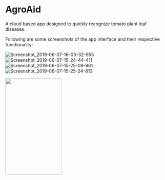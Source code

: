 # AgroAid

A cloud based app designed to quickly recognize tomato plant leaf diseases.

Following are some screenshots of the app interface and their respective functionality:


![Screenshot_2019-06-07-16-03-32-955](https://user-images.githubusercontent.com/22832487/69253889-5f219080-0bdb-11ea-9787-29eb0167c5e8.jpeg)           ![Screenshot_2019-06-07-15-24-44-411](https://user-images.githubusercontent.com/22832487/69253492-bc691200-0bda-11ea-949f-73ef014f722a.jpeg)              ![Screenshot_2019-06-07-15-25-09-961](https://user-images.githubusercontent.com/22832487/69253576-dc98d100-0bda-11ea-9046-550dad87c5c0.jpeg)             ![Screenshot_2019-06-07-15-25-24-813](https://user-images.githubusercontent.com/22832487/69253887-5e88fa00-0bdb-11ea-8189-a7221373c517.jpeg)    

<img src="https://user-images.githubusercontent.com/22832487/71579965-c9a3e580-2b24-11ea-867a-58f1fae8fe3f.jpeg" width="175" height="300">
